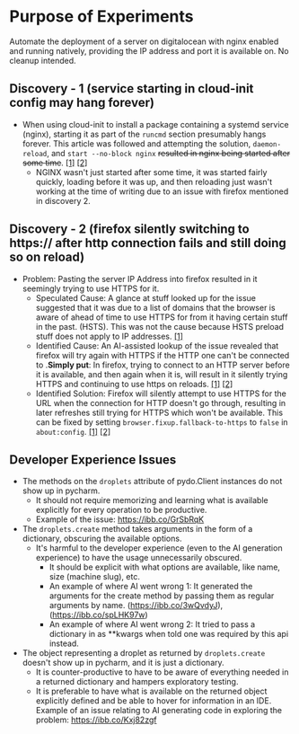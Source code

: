 # Purpose of Experiments

Automate the deployment of a server on digitalocean with nginx enabled and running natively, providing the IP address and port it is available on. No cleanup intended.

## Discovery - 1 (service starting in cloud-init config may hang forever)
- When using cloud-init to install a package containing a systemd service (nginx), starting it as part of the ``runcmd`` section presumably hangs forever. This article was followed and attempting the solution, ``daemon-reload``, and ``start --no-block nginx`` ~~resulted in nginx being started after some time~~. [\[1\]](https://ibb.co/XrszWggx) [\[2\]](https://ibb.co/WvskSDPp) 
  - NGINX wasn't just started after some time, it was started fairly quickly, loading before it was up, and then reloading just wasn't working at the time of writing due to an issue with firefox mentioned in discovery 2.

## Discovery - 2 (firefox silently switching to https:// after http connection fails and still doing so on reload)
- Problem: Pasting the server IP Address into firefox resulted in it seemingly trying to use HTTPS for it. 
  - Speculated Cause: A glance at stuff looked up for the issue suggested that it was due to a list of domains that the browser is aware of ahead of time to use HTTPS for from it having certain stuff in the past. (HSTS). This was not the cause because HSTS preload stuff does not apply to IP addresses. [\[1\]](https://support.mozilla.org/en-US/questions/1413426)
  - Identified Cause: An AI-assisted lookup of the issue revealed that firefox will try again with HTTPS if the HTTP one can't be connected to .**Simply put**: In firefox, trying to connect to an HTTP server before it is available, and then again when it is, will result in it silently trying HTTPS and continuing to use https on reloads. [\[1\]](https://ibb.co/BHRP2bGm) [\[2\]](https://ibb.co/Zp7FqRPt)
  - Identified Solution: Firefox will silently attempt to use HTTPS for the URL when the connection for HTTP doesn't go through, resulting in later refreshes still trying for HTTPS which won't be available. This can be fixed by setting ``browser.fixup.fallback-to-https`` to ``false`` in ``about:config``. [\[1\]](https://ibb.co/WpDtYJRs) [\[2\]](https://ibb.co/xtJPW4Cf)

## Developer Experience Issues

- The methods on the ``droplets`` attribute of pydo.Client instances do not show up in pycharm.
    - It should not require memorizing and learning what is available explicitly for every operation to be productive.
    - Example of the issue: https://ibb.co/GrSbRqK
- The ``droplets.create`` method takes arguments in the form of a dictionary, obscuring the available options.
  - It's harmful to the developer experience (even to the AI generation experience) to have the usage unnecessarily obscured.
    - It should be explicit with what options are available, like name, size (machine slug), etc. 
    - An example of where AI went wrong 1: It generated the arguments for the create method by passing them as regular arguments by name. (https://ibb.co/3wQvdyJ), (https://ibb.co/spLHK97w)
    - An example of where AI went wrong 2: It tried to pass a dictionary in as **kwargs when told one was required by this api instead. 
- The object representing a droplet as returned by ``droplets.create`` doesn't show up in pycharm, and it is just a dictionary.
  - It is counter-productive to have to be aware of everything needed in a returned dictionary and hampers exploratory testing.
  - It is preferable to have what is available on the returned object explicitly defined and be able to hover for information in an IDE. Example of an issue relating to AI generating code in exploring the problem: https://ibb.co/Kxj82zgf